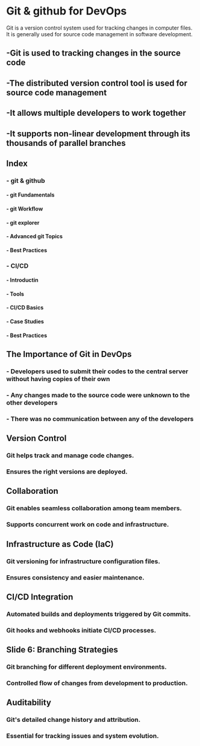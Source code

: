 # Git & github for DevOps

Git is a version control system used for tracking changes in computer files. It is generally used for source code management in software development.

## -Git is used to tracking changes in the source code
## -The distributed version control tool is used for source code management
## -It allows multiple developers to work together
## -It supports non-linear development through its thousands of parallel branches




## Index

### - git & github
#### - git Fundamentals
#### - git Workflow
#### - git explorer
#### - Advanced git Topics
#### - Best Practices

### - CI/CD
#### - Introductin
#### - Tools
#### - CI/CD Basics
#### - Case Studies
#### - Best Practices


## The Importance of Git in DevOps

### - Developers used to submit their codes to the central server without having copies of their own
### - Any changes made to the source code were unknown to the other developers
### - There was no communication between any of the developers


## Version Control

### Git helps track and manage code changes.
### Ensures the right versions are deployed.


## Collaboration

### Git enables seamless collaboration among team members.
### Supports concurrent work on code and infrastructure.


## Infrastructure as Code (IaC)

### Git versioning for infrastructure configuration files.
### Ensures consistency and easier maintenance.


## CI/CD Integration

### Automated builds and deployments triggered by Git commits.
### Git hooks and webhooks initiate CI/CD processes.

## Slide 6: Branching Strategies


### Git branching for different deployment environments.
### Controlled flow of changes from development to production.


## Auditability

### Git's detailed change history and attribution.
### Essential for tracking issues and system evolution.





